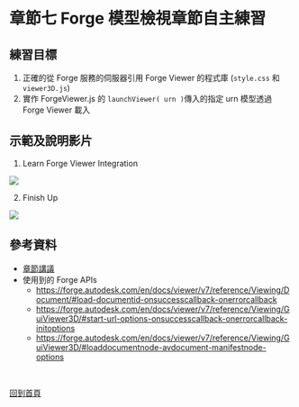 # 章節七 Forge 模型檢視章節自主練習

## 練習目標

1. 正確的從 Forge 服務的伺服器引用 Forge Viewer 的程式庫 (`style.css` 和 `viewer3D.js`)
2. 實作 ForgeViewer.js 的 `launchViewer( urn )`傳入的指定 urn 模型透過 Forge Viewer 載入

## 示範及說明影片

1. Learn Forge Viewer Integration<br/>

[![](http://img.youtube.com/vi/zMe916wVAgo/0.jpg)](http://www.youtube.com/watch?v=zMe916wVAgo "7.1-Forge Viewer Implementation")

2. Finish Up<br/>

[![](http://img.youtube.com/vi/9vJQBG3ORJA/0.jpg)](http://www.youtube.com/watch?v=9vJQBG3ORJA "7.2-Forge Viewer Implementation contd")

## 參考資料

 - [章節講議](README.md)
 - 使用到的 Forge APIs
    - https://forge.autodesk.com/en/docs/viewer/v7/reference/Viewing/Document/#load-documentid-onsuccesscallback-onerrorcallback
    - https://forge.autodesk.com/en/docs/viewer/v7/reference/Viewing/GuiViewer3D/#start-url-options-onsuccesscallback-onerrorcallback-initoptions
    - https://forge.autodesk.com/en/docs/viewer/v7/reference/Viewing/GuiViewer3D/#loaddocumentnode-avdocument-manifestnode-options

<br/>

[回到首頁](../README.md)